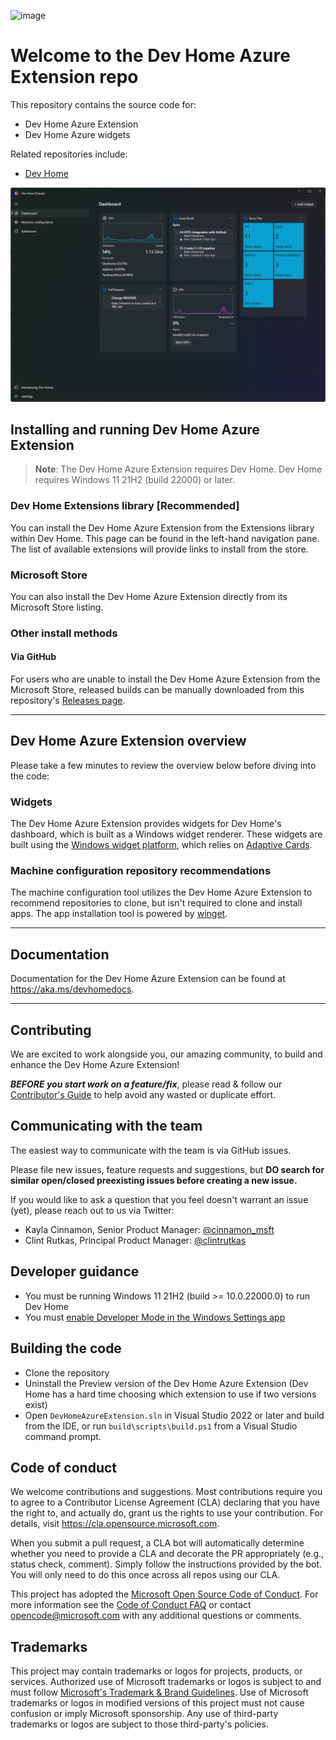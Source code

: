 ![image](https://github.com/microsoft/devhomeazureextension/blob/main/src/AzureExtensionServer/Assets/StoreDisplay-150.png)

# Welcome to the Dev Home Azure Extension repo

This repository contains the source code for:

* Dev Home Azure Extension
* Dev Home Azure widgets

Related repositories include:

* [Dev Home](https://github.com/microsoft/devhome)

![image](https://github.com/microsoft/DevHomeAzureExtension/blob/main/build/store/preview/media/en-us/azure-dashboard.png)

## Installing and running Dev Home Azure Extension

> **Note**: The Dev Home Azure Extension requires Dev Home. Dev Home requires Windows 11 21H2 (build 22000) or later.

### Dev Home Extensions library [Recommended]
You can install the Dev Home Azure Extension from the Extensions library within Dev Home. This page can be found in the left-hand navigation pane. The list of available extensions will provide links to install from the store.

### Microsoft Store

You can also install the Dev Home Azure Extension directly from its Microsoft Store listing.

### Other install methods

#### Via GitHub

For users who are unable to install the Dev Home Azure Extension from the Microsoft Store, released builds can be manually downloaded from this repository's [Releases page](https://github.com/microsoft/devhomeazureextension/releases).

---

## Dev Home Azure Extension overview

Please take a few minutes to review the overview below before diving into the code:

### Widgets

The Dev Home Azure Extension provides widgets for Dev Home's dashboard, which is built as a Windows widget renderer. These widgets are built using the [Windows widget platform](https://learn.microsoft.com/windows/apps/design/widgets/), which relies on [Adaptive Cards](https://learn.microsoft.com/windows/apps/design/widgets/widgets-create-a-template).

### Machine configuration repository recommendations

The machine configuration tool utilizes the Dev Home Azure Extension to recommend repositories to clone, but isn't required to clone and install apps. The app installation tool is powered by [winget](https://learn.microsoft.com/windows/package-manager/winget).

---

## Documentation

Documentation for the Dev Home Azure Extension can be found at https://aka.ms/devhomedocs.

---

## Contributing

We are excited to work alongside you, our amazing community, to build and enhance the Dev Home Azure Extension!

***BEFORE you start work on a feature/fix***, please read & follow our [Contributor's Guide](https://github.com/microsoft/devhomeazureextension/blob/main/CONTRIBUTING.md) to help avoid any wasted or duplicate effort.

## Communicating with the team

The easiest way to communicate with the team is via GitHub issues.

Please file new issues, feature requests and suggestions, but **DO search for similar open/closed preexisting issues before creating a new issue.**

If you would like to ask a question that you feel doesn't warrant an issue (yet), please reach out to us via Twitter:

* Kayla Cinnamon, Senior Product Manager: [@cinnamon_msft](https://twitter.com/cinnamon_msft)
* Clint Rutkas, Principal Product Manager: [@clintrutkas](https://twitter.com/clintrutkas)

## Developer guidance

* You must be running Windows 11 21H2 (build >= 10.0.22000.0) to run Dev Home
* You must [enable Developer Mode in the Windows Settings app](https://docs.microsoft.com/en-us/windows/uwp/get-started/enable-your-device-for-development)

## Building the code

* Clone the repository
* Uninstall the Preview version of the Dev Home Azure Extension (Dev Home has a hard time choosing which extension to use if two versions exist)
* Open `DevHomeAzureExtension.sln` in Visual Studio 2022 or later and build from the IDE, or run `build\scripts\build.ps1` from a Visual Studio command prompt.

## Code of conduct

We welcome contributions and suggestions. Most contributions require you to agree to a Contributor License Agreement (CLA) declaring that you have the right to, and actually do, grant us the rights to use your contribution. For details, visit https://cla.opensource.microsoft.com.

When you submit a pull request, a CLA bot will automatically determine whether you need to provide a CLA and decorate the PR appropriately (e.g., status check, comment). Simply follow the instructions provided by the bot. You will only need to do this once across all repos using our CLA.

This project has adopted the [Microsoft Open Source Code of Conduct](https://opensource.microsoft.com/codeofconduct/). For more information see the [Code of Conduct FAQ](https://opensource.microsoft.com/codeofconduct/faq/) or contact [opencode@microsoft.com](mailto:opencode@microsoft.com) with any additional questions or comments.

## Trademarks

This project may contain trademarks or logos for projects, products, or services. Authorized use of Microsoft trademarks or logos is subject to and must follow [Microsoft's Trademark & Brand Guidelines](https://www.microsoft.com/en-us/legal/intellectualproperty/trademarks/usage/general). Use of Microsoft trademarks or logos in modified versions of this project must not cause confusion or imply Microsoft sponsorship. Any use of third-party trademarks or logos are subject to those third-party's policies.
